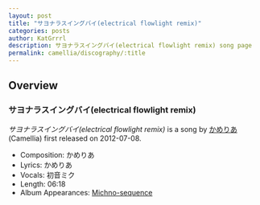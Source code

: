 ```yaml
---
layout: post
title: "サヨナラスイングバイ(electrical flowlight remix)"
categories: posts
author: KatGrrrl
description: サヨナラスイングバイ(electrical flowlight remix) song page
permalink: camellia/discography/:title
---
```


## Overview

### サヨナラスイングバイ(electrical flowlight remix)

*サヨナラスイングバイ(electrical flowlight remix)* is a song by [かめりあ](/camellia) (Camellia) first released on 2012-07-08.

* Composition: かめりあ
* Lyrics: かめりあ
* Vocals: 初音ミク
* Length: 06:18
* Album Appearances: [Michno-sequence](<{% link postsInclude/_posts/camellia/albums/Michno-sequence/2023-12-06-Michno-sequence.md %}>)
